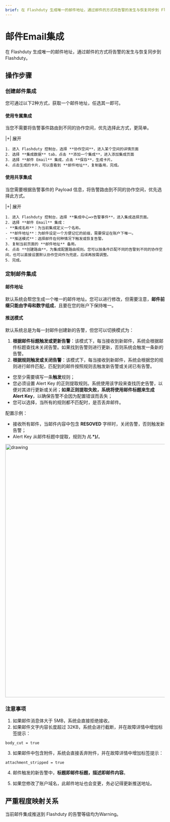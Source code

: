 ```yaml
---
brief: 在 Flashduty 生成唯一的邮件地址，通过邮件的方式将告警的发生与恢复同步到 Flashduty
---
```


# 邮件Email集成

在 Flashduty 生成唯一的邮件地址，通过邮件的方式将告警的发生与恢复同步到 Flashduty。

## 操作步骤

### 创建邮件集成

您可通过以下2种方式，获取一个邮件地址，任选其一即可。

#### 使用专属集成

当您不需要将告警事件路由到不同的协作空间，优先选择此方式，更简单。

|+| 展开

    1. 进入 Flashduty 控制台，选择 **协作空间**，进入某个空间的详情页面
    2. 选择 **集成数据** tab，点击 **添加一个集成**，进入添加集成页面
    3. 选择 **邮件 Email** 集成，点击 **保存**，生成卡片。
    4. 点击生成的卡片，可以查看到 **邮件地址**，复制备用，完成。

#### 使用共享集成

当您需要根据告警事件的 Payload 信息，将告警路由到不同的协作空间，优先选择此方式。

|+| 展开

    1. 进入 Flashduty 控制台，选择 **集成中心=>告警事件**，进入集成选择页面。
    2. 选择 **邮件 Email** 集成：
    - **集成名称**：为当前集成定义一个名称。
    - **邮件地址**：为邮件设定一个方便记忆的前缀，需要保证在账户下唯一。
    - **推送模式**：选择邮件在何种情况下触发或恢复告警。
    3. 复制当前页面的 **邮件地址** 备用。
    4. 点击 **创建路由**，为集成配置路由规则。您可以按条件匹配不同的告警到不同的协作空间，也可以直接设置默认协作空间作为兜底，后续再按需调整。
    5. 完成。

### 定制邮件集成

#### 邮件地址

默认系统会帮您生成一个唯一的邮件地址。您可以进行修改，但需要注意，**邮件前缀只能由字母和数字组成**，且要在您的账户下保持唯一。

#### 推送模式

默认系统总是为每一封邮件创建新的告警，但您可以切换模式为：

1. **根据邮件标题触发或更新告警**：该模式下，每当接收到新邮件，系统会根据邮件标题查找未关闭告警。如果找到告警则进行更新，否则系统会触发一条新的告警。
2. **根据规则触发或关闭告警**：该模式下，每当接收到新邮件，系统会根据您的规则进行邮件匹配，匹配到的邮件按照规则去触发新告警或关闭已有告警。

- 您至少需要填写一条**触发**规则；
- 您必须设置 Alert Key 的正则提取规则。系统使用该字段来查找历史告警，以便对其进行更新或关闭；**如果正则提取失败，系统将使用邮件标题来生成 Alert Key**，以确保告警不会因为配置错误而丢失；
- 您可以选择，当所有的规则都不匹配时，是否丢弃邮件。

配置示例：

- 接收所有邮件，当邮件内容中包含 **RESOVED** 字样时，关闭告警，否则触发新告警；
- Alert Key 从邮件标题中提取，规则为 **/(.\*)/**。

<img src="https://fc.3ti.site/zh/flashduty/mixin/alert_integration/email/1.avif" alt="drawing" width="800"/>

### 注意事项

1. 如果邮件消息体大于 5MB，系统会直接拒绝接收。
2. 如果邮件文字内容长度超过 32KB，系统会进行截断，并在故障详情中增加标签提示：

```
body_cut = true
```

3. 如果邮件中包含附件，系统会直接丢弃附件，并在故障详情中增加标签提示：

```
attachment_stripped = true
```

4. 邮件触发的新告警中，**标题即邮件标题，描述即邮件内容**。

5. 如果您修改了账户域名，此邮件地址也会变更，务必记得更新推送地址。

## 严重程度映射关系

当前邮件集成推送到 Flashduty 的告警等级均为Warning。